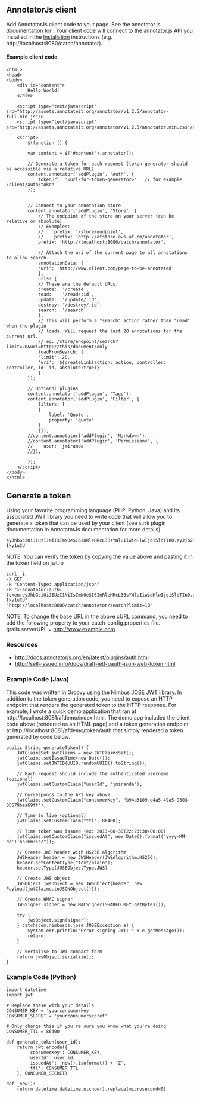 

## AnnotatorJs client
Add AnnotatorJs client code to your page. See the annotator.js documentation for [](http://docs.annotatorjs.org/en/latest/).  Your client code will connect to the annotator.js API you installed in the [Installation](/admin-guide/installation) instructions (e.g. http://localhost:8080/catch/annotator).


#### Example client code

	<html>
	<head>
	<body>
		<div id="content">
			Hello World!
		</div>

		<script type="text/javascript" src="http://assets.annotateit.org/annotator/v1.2.5/annotator-full.min.js"/>
		<script type="text/javascript" src="http://assets.annotateit.org/annotator/v1.2.5/annotator.min.css"/>

		<script>
		    $(function () {

			var content = $('#content').annotator();

			// Generate a token for each request (token generator should be accessible via a relative URL)
			content.annotator('addPlugin', 'Auth', {
			    tokenUrl: '<url-for-token-generator>'   // for example /client/auth/token
			});


			// Connect to your annotation store
			content.annotator('addPlugin', 'Store', {
			    // The endpoint of the store on your server (can be relative or absolute)
			    // Examples:
			    //    prefix: '/store/endpoint',
			    //    prefix: 'http://afstore.aws.af.cm/annotator',
			    prefix: 'http://localhost:8080/catch/annotator',

			    // Attach the uri of the current page to all annotations to allow search.
			    annotationData: {
				'uri': 'http://www.client.com/page-to-be-annotated'
			    },
			    urls: {
				// These are the default URLs.
				create:  '/create',
				read:    '/read/:id',
				update:  '/update/:id',
				destroy: '/destroy/:id',
				search:  '/search'
			    },
			    // This will perform a "search" action rather than "read" when the plugin
			    // loads. Will request the last 20 annotations for the current url.
			    // eg. /store/endpoint/search?limit=20&uri=http://this/document/only
			    loadFromSearch: {
				'limit': 20,
				'uri': '${createLink(action: action, controller: controller, id: id, absolute:true)}'
			    }
			});

			// Optional plugins
			content.annotator('addPlugin', 'Tags');
			content.annotator('addPlugin', 'Filter', {
			    filters: [
				{
				    label: 'Quote',
				    property: 'quote'
				}
			    ]});
			//content.annotator('addPlugin', 'Markdown');
			//content.annotator('addPlugin', 'Permissions', {
			//    user: 'jmiranda'
			//});

		    });
		</script>
	</body>
	</html>



## Generate a token
Using your favorite programming language (PHP, Python, Java) and its associated JWT library you need to write code that will allow you to generate a token that can be used by your client (see `Auth` plugin documentation in AnnotatorJs documentation for more details). 

```
eyJhbGciOiJIUzI1NiIsImN0eSI6InRleHRcL3BsYWluIiwidHlwIjoiSldTIn0.eyJjb25zdW1lcktleSI6ImRlNWYwNmRkLWVhZGYtNGQ2NS05ODg1LWMwMzBjZDJmOGUwNyIsImlzc3VlZEF0IjoiMjAxNS0wNS0yMVQxMjo0MzoyNC0wNDAwIiwidXNlcklkIjoiYWRtaW4iLCJqdGkiOiIyMzk0ZGE5ZC1hY2U1LTRjOTQtYWYzZC1hOWY4Yjk1OGVjNTEiLCJ0dGwiOjg2NDAwLCJpYXQiOjE0MzIyMjY2MDR9.RfJlIwAoRaIXi5a2KKvJ_6xJUlzM3FMXekp-Iky1uCU
```

NOTE: You can verify the token by copying the value above and pasting it in the token field on jwt.io
```
curl -i 
-X GET 
-H "Content-Type: application/json" 
-H "x-annotator-auth-token:eyJhbGciOiJIUzI1NiIsImN0eSI6InRleHRcL3BsYWluIiwidHlwIjoiSldTIn0.eyJjb25zdW1lcktleSI6ImRlNWYwNmRkLWVhZGYtNGQ2NS05ODg1LWMwMzBjZDJmOGUwNyIsImlzc3VlZEF0IjoiMjAxNS0wNS0yMVQxMjo0MzoyNC0wNDAwIiwidXNlcklkIjoiYWRtaW4iLCJqdGkiOiIyMzk0ZGE5ZC1hY2U1LTRjOTQtYWYzZC1hOWY4Yjk1OGVjNTEiLCJ0dGwiOjg2NDAwLCJpYXQiOjE0MzIyMjY2MDR9.RfJlIwAoRaIXi5a2KKvJ_6xJUlzM3FMXekp-Iky1uCU" 
"http://localhost:8080/catch/annotator/search?limit=10"
```

NOTE: To change the base URL in the above cURL command, you need to add the following property to your catch-config.properties file.
grails.serverURL = http://www.example.com

### Resources
* http://docs.annotatorjs.org/en/latest/plugins/auth.html
* http://self-issued.info/docs/draft-ietf-oauth-json-web-token.html

### Example Code (Java) 
This code was written in Groovy using the Nimbus [JOSE JWT library](https://bitbucket.org/connect2id/nimbus-jose-jwt/wiki/Home).  In addition to the token generation code, you need to expose an HTTP endpoint that renders the generated token to the HTTP response.  For example, I wrote a quick demo application that ran at http://localhost:8081/afdemo/index.html.  The demo app included the client code above (rendered as an HTML page) and a token generation endpoint at http://localhost:8081/afdemo/token/auth that simply rendered a token generated by code below.

	public String generateToken() { 
		JWTClaimsSet jwtClaims = new JWTClaimsSet();
		jwtClaims.setIssueTime(new Date());
		jwtClaims.setJWTID(UUID.randomUUID().toString());

		// Each request should include the authenticated username (optional)
		jwtClaims.setCustomClaim("userId", "jmiranda");						

		// Corresponds to the API key above
		jwtClaims.setCustomClaim("consumerKey", "b94a3109-e4a5-49a5-9503-05579bea69ff");

		// Time to live (optional) 	
		jwtClaims.setCustomClaim("ttl", 86400);

		// Time token was issued (ex: 2013-08-30T22:23:30+00:00)		
		jwtClaims.setCustomClaim("issuedAt", new Date().format("yyyy-MM-dd'T'hh:mm:ssZ")); 

		// Create JWS header with HS256 algorithm
		JWSHeader header = new JWSHeader(JWSAlgorithm.HS256);
		header.setContentType("text/plain");
		header.setType(JOSEObjectType.JWS)

		// Create JWS object
		JWSObject jwsObject = new JWSObject(header, new Payload(jwtClaims.toJSONObject()));

		// Create HMAC signer
		JWSSigner signer = new MACSigner(SHARED_KEY.getBytes());

		try {
		    jwsObject.sign(signer);
		} catch(com.nimbusds.jose.JOSEException e) {
		    System.err.println("Error signing JWT: " + e.getMessage());
		    return;
		}

		// Serialise to JWT compact form
		return jwsObject.serialize();
	}

### Example Code (Python)
 
	import datetime
	import jwt
	
	# Replace these with your details
	CONSUMER_KEY = 'yourconsumerkey'
	CONSUMER_SECRET = 'yourconsumersecret'
	
	# Only change this if you're sure you know what you're doing
	CONSUMER_TTL = 86400
	
	def generate_token(user_id):
		return jwt.encode({
			'consumerKey': CONSUMER_KEY,
			'userId': user_id,
			'issuedAt': _now().isoformat() + 'Z',
			'ttl': CONSUMER_TTL
		}, CONSUMER_SECRET)
	
	def _now():
		return datetime.datetime.utcnow().replace(microsecond=0)
